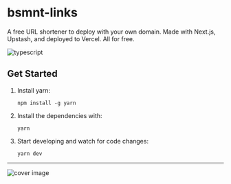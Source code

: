 # bsmnt-links

A free URL shortener to deploy with your own domain. Made with Next.js, Upstash, and deployed to Vercel. All for free.

![typescript](https://user-images.githubusercontent.com/13522179/174338949-b3ca8cd7-a7be-4fc2-8845-7e2c2f44a3b3.png)

## Get Started

1. Install yarn:

   ```
   npm install -g yarn
   ```

2. Install the dependencies with:

   ```
   yarn
   ```

3. Start developing and watch for code changes:

   ```
   yarn dev
   ```

---

![cover image](https://github.com/basementstudio/next-typescript/raw/main/public/og.png 'We Make Cool Sh*t That Performs')

